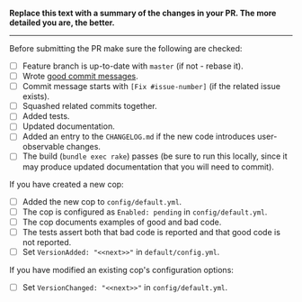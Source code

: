 **Replace this text with a summary of the changes in your PR.
The more detailed you are, the better.**

______________________________________________________________________

Before submitting the PR make sure the following are checked:

- [ ] Feature branch is up-to-date with `master` (if not - rebase it).
- [ ] Wrote [good commit messages][1].
- [ ] Commit message starts with `[Fix #issue-number]` (if the related issue exists).
- [ ] Squashed related commits together.
- [ ] Added tests.
- [ ] Updated documentation.
- [ ] Added an entry to the `CHANGELOG.md` if the new code introduces user-observable changes.
- [ ] The build (`bundle exec rake`) passes (be sure to run this locally, since it may produce updated documentation that you will need to commit).

If you have created a new cop:

- [ ] Added the new cop to `config/default.yml`.
- [ ] The cop is configured as `Enabled: pending` in `config/default.yml`.
- [ ] The cop documents examples of good and bad code.
- [ ] The tests assert both that bad code is reported and that good code is not reported.
- [ ] Set `VersionAdded: "<<next>>"` in `default/config.yml`.

If you have modified an existing cop's configuration options:

- [ ] Set `VersionChanged: "<<next>>"` in `config/default.yml`.

[1]: https://chris.beams.io/posts/git-commit/
